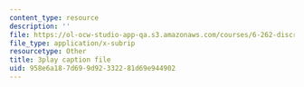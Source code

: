 ```yaml
---
content_type: resource
description: ''
file: https://ol-ocw-studio-app-qa.s3.amazonaws.com/courses/6-262-discrete-stochastic-processes-spring-2011/958e6a187d699d92332281d69e944902_TOvSJkC1nRI.srt
file_type: application/x-subrip
resourcetype: Other
title: 3play caption file
uid: 958e6a18-7d69-9d92-3322-81d69e944902
---
```

